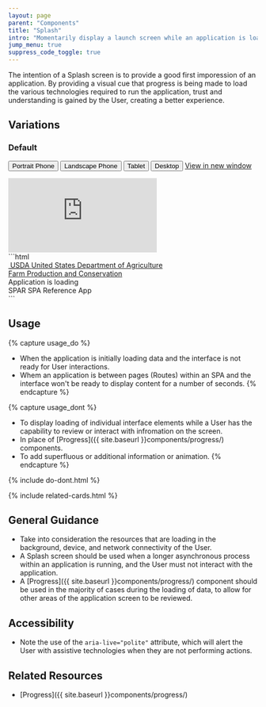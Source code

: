 ```yaml
---
layout: page
parent: "Components"
title: "Splash"
intro: "Momentarily display a launch screen while an application is loading."
jump_menu: true
suppress_code_toggle: true
---
```


The intention of a Splash screen is to provide a good first imporession of an application. By providing a visual cue that progress is being made to load the various technologies required to run the application, trust and understanding is gained by the User, creating a better experience.

## Variations

### Default

<div class="docs__rwd-demo-block">
  <div class="docs__bd">
    <p>
      <span class="fsa-btn-group fsa-btn-group--small" role="group" data-component="">
        <button data-behavior="toggle-rwd-size" data-target="rwd-demo_splash" data-size="phone" class="fsa-btn-group__item" aria-selected="true" type="button" title="Portrait"><span class="sr-only">Portrait</span> Phone <span class="docs__rwd-demo-icon docs__rwd-demo-icon--portrait"></span></button>
        <button data-behavior="toggle-rwd-size" data-target="rwd-demo_splash" data-size="phone-big" class="fsa-btn-group__item" type="button" title="Landscape"><span class="sr-only">Landscape</span> Phone <span class="docs__rwd-demo-icon docs__rwd-demo-icon--landscape"></span></button>
        <button data-behavior="toggle-rwd-size" data-target="rwd-demo_splash" data-size="tablet" class="fsa-btn-group__item fsa-btn-group__item--active" type="button">Tablet</button>
        <button data-behavior="toggle-rwd-size" data-target="rwd-demo_splash" data-size="desktop" class="fsa-btn-group__item" type="button">Desktop</button>
      </span>
      <a class="fsa-m-l--xs fsa-text-size--1" href="http://usda-fsa.github.io/fsa-style/demo/rwd__splash.html" target="_blank">View in new window</a>
    </p>
  </div>
  <div class="docs__rwd-embed-container">
    <div class="docs__rwd-embed docs__rwd-embed--tablet" id="rwd-demo_splash">
      <iframe title="Responsive Demo: splash" src="https://usda-fsa.github.io/fsa-style/demo/rwd__splash.html" class="docs__rwd-iframe" allowtransparency="true" frameborder="0" scrolling="yes" allowfullscreen="true"> </iframe>
    </div>
  </div>
</div>
```html
<div class="fsa-splash">
  <div class="fsa-splash__hd">
    <div class="fsa-tophat fsa-splash__tophat">
      <div class="fsa-tophat__bd fsa-splash__tophat__bd">
        <div class="fsa-tophat__primary">
          <span class="fsa-tophat__agency">
            <a class="fsa-tophat__link fsa-splash__tophat__link" href="http://usda.gov" title="Link to USDA homepage">
              <img role="presentation" class="fsa-tophat__agency-logo" src="../img/usda-logo.svg" alt="">
              <abbr class="fsa-tophat__agency-abbr" title="United States Department of Agriculture">USDA</abbr>
              <span class="fsa-tophat__agency-fullname">United States Department of Agriculture</span>
            </a>
          </span>
        </div>
        <div class="fsa-tophat__secondary">
          <span class="fsa-tophat__subagency">
            <a class="fsa-tophat__link fsa-splash__tophat__link" href="http://fsa.usda.gov" title="FPAC homepage">Farm Production and Conservation</a>
          </span>
        </div>
      </div>
    </div>
  </div>
  <div class="fsa-splash__bd">
    <div class="fsa-splash__item">
      <div class="fsa-splash__progress">
        <div class="fsa-progress fsa-progress--indeterminate" aria-live="polite">
          <div class="fsa-progress__details fsa-sr-only">
            <div class="fsa-progress__label">Application is loading</div>
          </div>
          <div class="fsa-progress__bar" aria-hidden="true">
            <div class="fsa-progress__primary"></div>
            <div class="fsa-progress__secondary"></div>
          </div>
        </div>
      </div>
      <div class="fsa-splash__title">
        <span class="fsa-splash__title-abbr">SPAR</span>
        <span class="fsa-splash__title-name">SPA Reference App</span>
      </div>
    </div>
  </div>
</div>
```

## Usage

{% capture usage_do %}
* When the application is initially loading data and the interface is not ready for User interactions.
* Whem an application is between pages (Routes) within an SPA and the interface won't be ready to display content for a number of seconds.
{% endcapture %}

{% capture usage_dont %}
* To display loading of individual interface elements while a User has the capability to review or interact with infromation on the screen.
* In place of [Progress]({{ site.baseurl }}components/progress/) components.
* To add superfluous or additional information or animation.
{% endcapture %}

{% include do-dont.html %}

{% include related-cards.html %}

## General Guidance

* Take into consideration the resources that are loading in the background, device, and network connectivity of the User.
* A Splash screen should be used when a longer asynchronous process within an application is running, and the User must not interact with the application.
* A [Progress]({{ site.baseurl }}components/progress/) component should be used in the majority of cases during the loading of data, to allow for other areas of the application screen to be reviewed.

## Accessibility

* Note the use of the `aria-live="polite"` attribute, which will alert the User with assistive technologies when they are not performing actions.

## Related Resources

* [Progress]({{ site.baseurl }}components/progress/)
